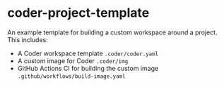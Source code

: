 # coder-project-template

An example template for building a custom workspace around a project. This includes:

* A Coder workspace template `.coder/coder.yaml`
* A custom image for Coder `.coder/img`
* GitHub Actions CI for building the custom image `.github/workflows/build-image.yaml`
